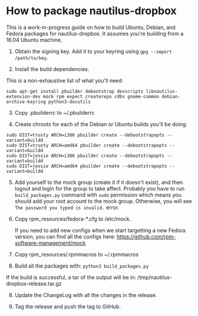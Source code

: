 # How to package nautilus-dropbox

This is a work-in-progress guide on how to build Ubuntu, Debian, and
Fedora packages for nautilus-dropbox. It assumes you're building from
a 16.04 Ubuntu machine.

1. Obtain the signing key. Add it to your keyring using `gpg --import /path/to/key`.

2. Install the build dependencies.

This is a non-exhaustive list of what you'll need:

```
sudo apt-get install pbuilder debootstrap devscripts libnautilus-extension-dev mock rpm expect createrepo cdbs gnome-common debian-archive-keyring python3-docutils
```

3. Copy .pbuilderrc to ~/.pbuilderrc

4. Create chroots for each of the Debian or Ubuntu builds you'll be doing.

```
sudo DIST=trusty ARCH=i386 pbuilder create --debootstrapopts --variant=buildd
sudo DIST=trusty ARCH=amd64 pbuilder create --debootstrapopts --variant=buildd
sudo DIST=jessie ARCH=i386 pbuilder create --debootstrapopts --variant=buildd
sudo DIST=jessie ARCH=amd64 pbuilder create --debootstrapopts --variant=buildd
```

5. Add yourself to the mock group (create it if it doesn't exist), and
   then logout and login for the group to take affect.
   Probably you have to run `build_packages.py` command with `sudo` permission which 
   means you should add your root account to the mock group. Otherwise, you will see
   `The password you typed is invalid.` error.

6. Copy rpm_resources/fedora-*.cfg to /etc/mock.

   If you need to add new configs when we start targetting a new Fedora version,
   you can find all the configs here:  https://github.com/rpm-software-management/mock

7. Copy rpm_resources/.rpmmacros to ~/.rpmmacros

8. Build all the packages with: `python3 build_packages.py`

If the build is successful, a tar of the output will be in: /tmp/nautilus-dropbox-release.tar.gz

8. Update the ChangeLog with all the changes in the release.

9. Tag the release and push the tag to GitHub.
